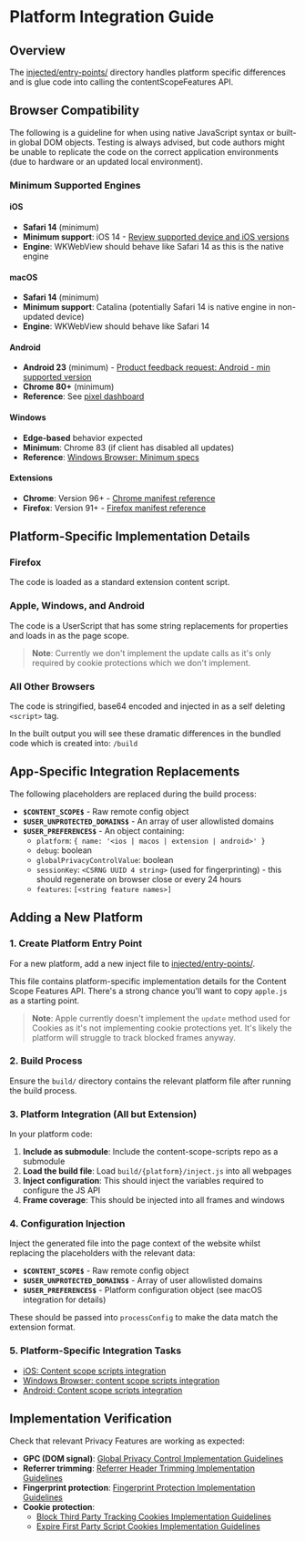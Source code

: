 # Platform Integration Guide

## Overview

The [injected/entry-points/](https://github.com/duckduckgo/content-scope-scripts/tree/main/injected/entry-points) directory handles platform specific differences and is glue code into calling the contentScopeFeatures API.

## Browser Compatibility

The following is a guideline for when using native JavaScript syntax or built-in global DOM objects. Testing is always advised, but code authors might be unable to replicate the code on the correct application environments (due to hardware or an updated local environment).

### Minimum Supported Engines

#### iOS

- **Safari 14** (minimum)
- **Minimum support**: iOS 14 - [Review supported device and iOS versions](https://support.apple.com/en-us/102662)
- **Engine**: WKWebView should behave like Safari 14 as this is the native engine

#### macOS

- **Safari 14** (minimum)
- **Minimum support**: Catalina (potentially Safari 14 is native engine in non-updated device)
- **Engine**: WKWebView should behave like Safari 14

#### Android

- **Android 23** (minimum) - [Product feedback request: Android - min supported version](https://app.asana.com/1/137249556945/project/908478224964033/task/1209367367171662?focus=true)
- **Chrome 80+** (minimum)
- **Reference**: See [pixel dashboard](https://app.asana.com/1/137249556945/project/908478224964033/task/1209367367171662?focus=true)

#### Windows

- **Edge-based** behavior expected
- **Minimum**: Chrome 83 (if client has disabled all updates)
- **Reference**: [Windows Browser: Minimum specs](https://app.asana.com/1/137249556945/project/908478224964033/task/1209367367171662?focus=true)

#### Extensions

- **Chrome**: Version 96+ - [Chrome manifest reference](https://github.com/duckduckgo/duckduckgo-privacy-extension/blob/249d8d6ebe38b9b8265ba311909c8971c422122c/browsers/chrome/manifest.json#L6)
- **Firefox**: Version 91+ - [Firefox manifest reference](https://github.com/duckduckgo/duckduckgo-privacy-extension/blob/249d8d6ebe38b9b8265ba311909c8971c422122c/browsers/firefox/manifest.json#L6)

## Platform-Specific Implementation Details

### Firefox

The code is loaded as a standard extension content script.

### Apple, Windows, and Android

The code is a UserScript that has some string replacements for properties and loads in as the page scope.

> **Note**: Currently we don't implement the update calls as it's only required by cookie protections which we don't implement.

### All Other Browsers

The code is stringified, base64 encoded and injected in as a self deleting `<script>` tag.

In the built output you will see these dramatic differences in the bundled code which is created into: `/build`

## App-Specific Integration Replacements

The following placeholders are replaced during the build process:

- **`$CONTENT_SCOPE$`** - Raw remote config object
- **`$USER_UNPROTECTED_DOMAINS$`** - An array of user allowlisted domains
- **`$USER_PREFERENCES$`** - An object containing:
    - `platform`: `{ name: '<ios | macos | extension | android>' }`
    - `debug`: boolean
    - `globalPrivacyControlValue`: boolean
    - `sessionKey`: `<CSRNG UUID 4 string>` (used for fingerprinting) - this should regenerate on browser close or every 24 hours
    - `features`: `[<string feature names>]`

## Adding a New Platform

### 1. Create Platform Entry Point

For a new platform, add a new inject file to [injected/entry-points/](https://github.com/duckduckgo/content-scope-scripts/tree/main/injected/entry-points).

This file contains platform-specific implementation details for the Content Scope Features API. There's a strong chance you'll want to copy `apple.js` as a starting point.

> **Note**: Apple currently doesn't implement the `update` method used for Cookies as it's not implementing cookie protections yet. It's likely the platform will struggle to track blocked frames anyway.

### 2. Build Process

Ensure the `build/` directory contains the relevant platform file after running the build process.

### 3. Platform Integration (All but Extension)

In your platform code:

1. **Include as submodule**: Include the content-scope-scripts repo as a submodule
2. **Load the build file**: Load `build/{platform}/inject.js` into all webpages
3. **Inject configuration**: This should inject the variables required to configure the JS API
4. **Frame coverage**: This should be injected into all frames and windows

### 4. Configuration Injection

Inject the generated file into the page context of the website whilst replacing the placeholders with the relevant data:

- **`$CONTENT_SCOPE$`** - Raw remote config object
- **`$USER_UNPROTECTED_DOMAINS$`** - Array of user allowlisted domains
- **`$USER_PREFERENCES$`** - Platform configuration object (see macOS integration for details)

These should be passed into `processConfig` to make the data match the extension format.

### 5. Platform-Specific Integration Tasks

- [iOS: Content scope scripts integration](https://app.asana.com/1/137249556945/project/1201614831475344/task/1201631403895846)
- [Windows Browser: content scope scripts integration](https://app.asana.com/1/137249556945/project/1201614831475344/task/1201631403895850)
- [Android: Content scope scripts integration](https://app.asana.com/1/137249556945/project/1201614831475344/task/1201631403895848)

## Implementation Verification

Check that relevant Privacy Features are working as expected:

- **GPC (DOM signal)**: [Global Privacy Control Implementation Guidelines](https://app.asana.com/1/137249556945/project/1198207348643509/task/1200195761608650?focus=true)
- **Referrer trimming**: [Referrer Header Trimming Implementation Guidelines](https://app.asana.com/1/137249556945/project/1198207348643509/task/1200339587157290?focus=true)
- **Fingerprint protection**: [Fingerprint Protection Implementation Guidelines](https://app.asana.com/1/137249556945/project/1198207348643509/task/1200511341201907?focus=true)
- **Cookie protection**:
    - [Block Third Party Tracking Cookies Implementation Guidelines](https://app.asana.com/1/137249556945/project/1198207348643509/task/1200539099112751?focus=true)
    - [Expire First Party Script Cookies Implementation Guidelines](https://app.asana.com/1/137249556945/project/1198207348643509/task/1200364574828671?focus=true)
